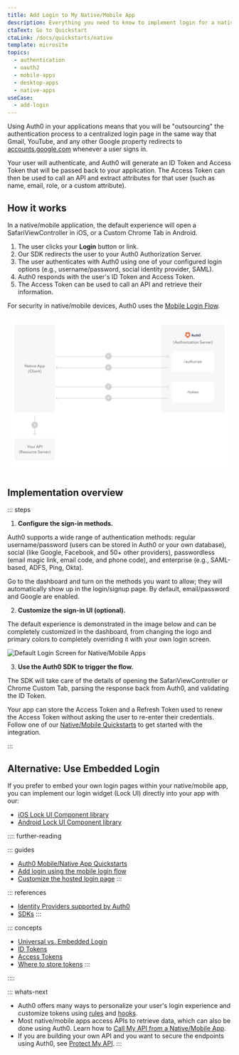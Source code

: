 ```yaml
---
title: Add Login to My Native/Mobile App
description: Everything you need to know to implement login for a native/mobile app.
ctaText: Go to Quickstart
ctaLink: /docs/quickstarts/native
template: microsite
topics:
  - authentication
  - oauth2
  - mobile-apps
  - desktop-apps
  - native-apps
useCase:
  - add-login
---
```


Using Auth0 in your applications means that you will be "outsourcing" the authentication process to a centralized login page in the same way that Gmail, YouTube, and any other Google property redirects to [accounts.google.com](http://accounts.google.com) whenever a user signs in.

Your user will authenticate, and Auth0 will generate an ID Token and Access Token that will be passed back to your application. The Access Token can then be used to call an API and extract attributes for that user (such as name, email, role, or a custom attribute).

## How it works

In a native/mobile application, the default experience will open a SafariViewController in iOS, or a Custom Chrome Tab in Android. 

1. The user clicks your **Login** button or link.
2. Our SDK redirects the user to your Auth0 Authorization Server.
3. The user authenticates with Auth0 using one of your configured login options (e.g., username/password, social identity provider, SAML).
4. Auth0 responds with the user's ID Token and Access Token.
5. The Access Token can be used to call an API and retrieve their information.

For security in native/mobile devices, Auth0 uses the [Mobile Login Flow](/flows/concepts/mobile-login-flow).

![Flow Overview for Native/Mobile Apps](/media/articles/microsites/add-login/overview-flow-native-mobile-app.png)

## Implementation overview

::: steps
  1. **Configure the sign-in methods.** 
  
  Auth0 supports a wide range of authentication methods: regular username/password (users can be stored in Auth0 or your own database), social (like Google, Facebook, and 50+ other providers), passwordless (email magic link, email code, and phone code), and enterprise (e.g., SAML-based, ADFS, Ping, Okta). 
  
  Go to the dashboard and turn on the methods you want to allow; they will automatically show up in the login/signup page. By default, email/password and Google are enabled.

  2. **Customize the sign-in UI (optional).** 
  
  The default experience is demonstrated in the image below and can be completely customized in the dashboard, from changing the logo and primary colors to completely overriding it with your own login screen.
  
  ![Default Login Screen for Native/Mobile Apps](/media/articles/microsites/add-login/login-screen-native-mobile-app.png)
  
  3. **Use the Auth0 SDK to trigger the flow.** 
  
  The SDK will take care of the details of opening the SafariViewController or Chrome Custom Tab, parsing the response back from Auth0, and validating the ID Token. 
  
  Your app can store the Access Token and a Refresh Token used to renew the Access Token without asking the user to re-enter their credentials. Follow one of our [Native/Mobile Quickstarts](/quickstart/native) to get started with the integration.

:::


## Alternative: Use Embedded Login

If you prefer to embed your own login pages within your native/mobile app, you can implement our login widget (Lock UI) directly into your app with our:

* [iOS Lock UI Component library](/libraries/lock-ios/v2)
* [Android Lock UI Component library](/libraries/lock-android/v2)

:::: further-reading

::: guides
  * [Auth0 Mobile/Native App Quickstarts](/quickstart/native)
  * [Add login using the mobile login flow](/flows/guides/mobile-login-flow/add-login-using-mobile-login-flow)
  * [Customize the hosted login page](/hosted-pages/login#how-to-customize-your-login-page)
:::

::: references
  * [Identity Providers supported by Auth0](/connections/identity-providers-supported)
  * [SDKs](/libraries)
:::

::: concepts  
  * [Universal vs. Embedded Login](/guides/login/universal-vs-embedded)
  * [ID Tokens](/tokens/id-token)
  * [Access Tokens](/tokens/access-token)
  * [Where to store tokens](/security/store-tokens)
:::

::::

::: whats-next
  * Auth0 offers many ways to personalize your user's login experience and customize tokens using [rules](/rules) and [hooks](/hooks).
  * Most native/mobile apps access APIs to retrieve data, which can also be done using Auth0. Learn how to [Call My API from a Native/Mobile App](/microsites/call-my-api/call-my-api-native-mobile-app).
  * If you are building your own API and you want to secure the endpoints using Auth0, see [Protect My API](/microsites/protect-my-api/protect-my-api).
:::

